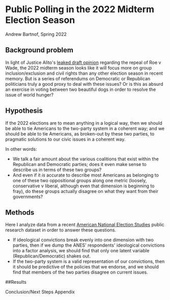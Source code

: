 # Public Polling in the 2022 Midterm Election Season
Andrew Bartnof, Spring 2022

## Background problem
In light of Justice Alito's 
[leaked draft opinion](https://www.politico.com/news/2022/05/02/read-justice-alito-initial-abortion-opinion-overturn-roe-v-wade-pdf-00029504) 
regarding the repeal of Roe v Wade, the 2022 midterm season looks like it will focus more on group inclusion/exclusion and civil rights than any other election season in recent memory.
But is a series of referendums on Democratic or Republican politicians truly a good proxy to deal with these issues? 
Or is this as absurd an exercise in voting between two beautiful dogs in order to resolve the issue of world hunger?

## Hypothesis
If the 2022 elections are to mean anything in a logical way, then we should be able to tie Americans to the two-party system in a coherent way; and we should be able to tie Americans, as broken-out by these two parties, to pragmatic solutions to our civic issues in a coherent way.

In other words:
- We talk a fair amount about the various coalitions that exist within the Republican and Democratic parties; does it even make sense to describe us in terms of these two groups?
- And even if it _is_ accurate to describe most Americans as belonging to one of these two oppositional groups along one metric (loosely, conservative v liberal, although even that dimension is beginning to fray), do these groups actually disagree on what they want from their governments?

## Methods
Here I analyze data from a recent [American National Election Studies](https://electionstudies.org/about-us/) public research dataset in order to answer these questions.
- If ideological convictions break evenly into one dimension with two parties, then if we dump the ANES' respondents' ideological convictions into a factor analysis, we should find that only one latent variable (Republican/Democratic) shakes out.
- If the two-party system is a valid representation of our convictions, then it should be predictive of the policies that we endorse, and we should find that members of the two parties disagree on current issues.

##Results



Conclusion/Next Steps
Appendix
